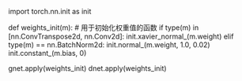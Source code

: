 

<!--
 * @version:
 * @Author:  StevenJokess https://github.com/StevenJokess
 * @Date: 2020-11-08 14:50:19
 * @LastEditors:  StevenJokess https://github.com/StevenJokess
 * @LastEditTime: 2020-11-08 14:50:35
 * @Description:
 * @TODO::
 * @Reference: https://github.com/ZhiqingXiao/pytorch-book/blob/master/chapter10_GAN/cifar_gan.ipynb
-->
import torch.nn.init as init

def weights_init(m): # 用于初始化权重值的函数
    if type(m) in [nn.ConvTranspose2d, nn.Conv2d]:
        init.xavier_normal_(m.weight)
    elif type(m) == nn.BatchNorm2d:
        init.normal_(m.weight, 1.0, 0.02)
        init.constant_(m.bias, 0)

gnet.apply(weights_init)
dnet.apply(weights_init)
